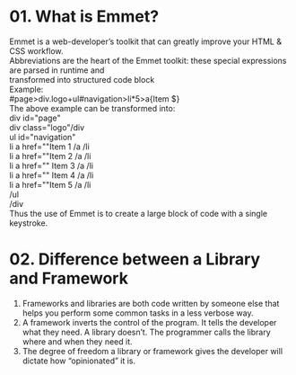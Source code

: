 # 01. What is Emmet?
Emmet is a web-developer’s toolkit that can greatly improve your HTML & CSS workflow. <br>
Abbreviations are the heart of the Emmet toolkit: these special expressions are parsed in runtime and <br>
transformed into structured code block <br>
Example:<br>
    #page>div.logo+ul#navigation>li\*5>a{Item $}<br>
The above example can be transformed into:<br>
    div id="page"<br>
        div class="logo"/div<br>
        ul id="navigation"<br>
            li a href=""Item 1 /a /li<br>
            li a href=""Item 2 /a /li<br>
            li a href="" Item 3 /a /li<br>
            li a href="" Item 4 /a /li<br>
            li a href=""Item 5 /a /li<br>
        /ul<br>
    /div<br>
Thus the use of Emmet is to create a large block of code with a single keystroke.<br>
# 02.  Difference between a Library and Framework
<ol>
<li>Frameworks and libraries are both code written by someone else that helps you perform some common tasks in a less verbose way.</li>
<li>A framework inverts the control of the program. It tells the developer what they need. A library doesn’t. The programmer calls the library where and when they need it.</li>
<li>The degree of freedom a library or framework gives the developer will dictate how “opinionated” it is.</li>